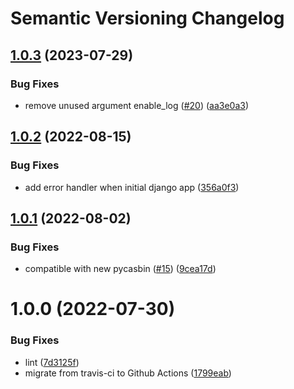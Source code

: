 # Semantic Versioning Changelog

## [1.0.3](https://github.com/pycasbin/django-orm-adapter/compare/v1.0.2...v1.0.3) (2023-07-29)


### Bug Fixes

* remove unused argument enable_log ([#20](https://github.com/pycasbin/django-orm-adapter/issues/20)) ([aa3e0a3](https://github.com/pycasbin/django-orm-adapter/commit/aa3e0a38132a212f6cbf4908cd2978b405a5964c))

## [1.0.2](https://github.com/pycasbin/django-orm-adapter/compare/v1.0.1...v1.0.2) (2022-08-15)


### Bug Fixes

* add error handler when initial django app ([356a0f3](https://github.com/pycasbin/django-orm-adapter/commit/356a0f3a42a5399488cc83eba9b3d0f1cec70e8f))

## [1.0.1](https://github.com/pycasbin/django-orm-adapter/compare/v1.0.0...v1.0.1) (2022-08-02)


### Bug Fixes

* compatible with new pycasbin ([#15](https://github.com/pycasbin/django-orm-adapter/issues/15)) ([9cea17d](https://github.com/pycasbin/django-orm-adapter/commit/9cea17d916e9b10177a626a6123bc9d21327083f))

# 1.0.0 (2022-07-30)


### Bug Fixes

* lint ([7d3125f](https://github.com/pycasbin/django-orm-adapter/commit/7d3125fd76c01c0004e01311b9ba3e8af186c7a3))
* migrate from travis-ci to Github Actions ([1799eab](https://github.com/pycasbin/django-orm-adapter/commit/1799eab6aa105e59a2df1e301b5e08602f89b5fb))
